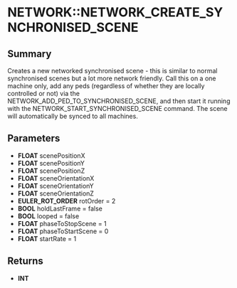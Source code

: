 # NETWORK::NETWORK_CREATE_SYNCHRONISED_SCENE

## Summary
Creates a new networked synchronised scene - this is similar to normal synchronised scenes but a lot more network friendly. Call this on
a one machine only, add any peds (regardless of whether they are locally controlled or not) via the NETWORK_ADD_PED_TO_SYNCHRONISED_SCENE,
and then start it running with the NETWORK_START_SYNCHRONISED_SCENE command. The scene will automatically be synced to all machines.

## Parameters
* **FLOAT** scenePositionX
* **FLOAT** scenePositionY
* **FLOAT** scenePositionZ
* **FLOAT** sceneOrientationX
* **FLOAT** sceneOrientationY
* **FLOAT** sceneOrientationZ
* **EULER_ROT_ORDER** rotOrder = 2
* **BOOL** holdLastFrame = false
* **BOOL** looped = false
* **FLOAT** phaseToStopScene = 1
* **FLOAT** phaseToStartScene = 0
* **FLOAT** startRate = 1

## Returns
* **INT**